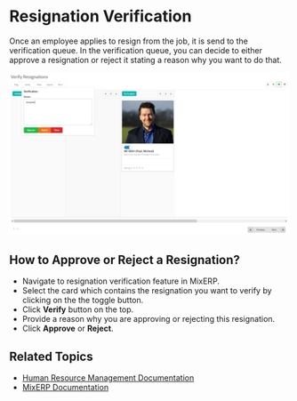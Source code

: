 # Resignation Verification

Once an employee applies to resign from the job, it is send to the verification
queue. In the verification queue, you can decide to either
approve a resignation or reject it stating a reason why
you want to do that.

![Verify Resignation](images/resignation-verification.png)

## How to Approve or Reject a Resignation?

- Navigate to resignation verification feature in MixERP.
- Select the card which contains the resignation
you want to verify by clicking on the the toggle button.
- Click **Verify** button on the top.
- Provide a reason why you are approving or rejecting this resignation.
- Click **Approve** or **Reject**.

## Related Topics
* [Human Resource Management Documentation](index.md)
* [MixERP Documentation](../index.md)

